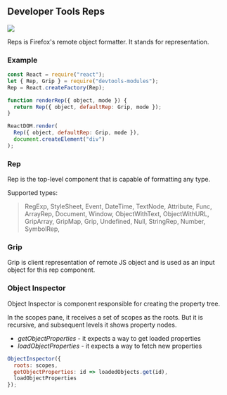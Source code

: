 ## Developer Tools Reps

![](http://g.recordit.co/IxhfRP8pNf.gif)

Reps is Firefox's remote object formatter. It stands for representation.


### Example

```js
const React = require("react");
let { Rep, Grip } = require("devtools-modules");
Rep = React.createFactory(Rep);

function renderRep({ object, mode }) {
  return Rep({ object, defaultRep: Grip, mode });
}

ReactDOM.render(
  Rep({ object, defaultRep: Grip, mode }),
  document.createElement("div")
);
```

### Rep
Rep is the top-level component that is capable of formatting any type.

Supported types:
> RegExp, StyleSheet, Event, DateTime, TextNode, Attribute, Func, ArrayRep, Document, Window, ObjectWithText, ObjectWithURL, GripArray, GripMap, Grip, Undefined, Null, StringRep, Number, SymbolRep,


### Grip
Grip is client representation of remote JS object and is used as an input object for this rep component.


### Object Inspector

Object Inspector is component responsible for creating the property tree.

In the scopes pane, it receives a set of scopes as the roots. But it is recursive, and subsequent levels it shows property nodes.

* *getObjectProperties* - it expects a way to get loaded properties
* *loadObjectProperties* - it expects a way to fetch new properties

```js
ObjectInspector({
  roots: scopes,
  getObjectProperties: id => loadedObjects.get(id),
  loadObjectProperties
});
```
